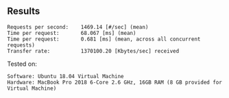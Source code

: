 ## Results



    Requests per second:    1469.14 [#/sec] (mean)	Time per request:       68.067 [ms] (mean)	Time per request:       0.681 [ms] (mean, across all concurrent requests)	Transfer rate:          1370100.20 [Kbytes/sec] received

Tested on: 

	Software: Ubuntu 18.04 Virtual Machine
	Hardware: MacBook Pro 2018 6-Core 2.6 GHz, 16GB RAM (8 GB provided for Virtual Machine)
